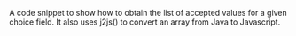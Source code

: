 A code snippet to show how to obtain the list of accepted values for a given choice field.
It also uses j2js() to convert an array from Java to Javascript.